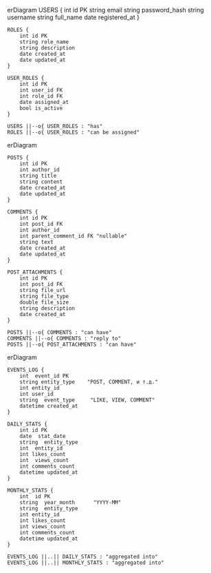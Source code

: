 erDiagram
    USERS {
        int id PK
        string email
        string password_hash
        string username
        string full_name
        date registered_at
    }

    ROLES {
        int id PK
        string role_name
        string description
        date created_at
        date updated_at
    }

    USER_ROLES {
        int id PK
        int user_id FK
        int role_id FK
        date assigned_at
        bool is_active
    }

    USERS ||--o{ USER_ROLES : "has"
    ROLES ||--o{ USER_ROLES : "can be assigned"



erDiagram

    POSTS {
        int id PK
        int author_id
        string title
        string content
        date created_at
        date updated_at
    }

    COMMENTS {
        int id PK
        int post_id FK
        int author_id
        int parent_comment_id FK "nullable"
        string text
        date created_at
        date updated_at
    }

    POST_ATTACHMENTS {
        int id PK
        int post_id FK
        string file_url
        string file_type
        double file_size
        string description
        date created_at
    }

    POSTS ||--o{ COMMENTS : "can have"
    COMMENTS ||--o{ COMMENTS : "reply to"
    POSTS ||--o{ POST_ATTACHMENTS : "can have"


erDiagram

    EVENTS_LOG {
        int  event_id PK
        string entity_type    "POST, COMMENT, и т.д."
        int entity_id
        int user_id
        string  event_type     "LIKE, VIEW, COMMENT"
        datetime created_at
    }

    DAILY_STATS {
        int id PK
        date  stat_date
        string  entity_type
        int  entity_id
        int likes_count
        int  views_count
        int comments_count
        datetime updated_at
    }

    MONTHLY_STATS {
        int  id PK
        string  year_month      "YYYY-MM"
        string  entity_type
        int entity_id
        int likes_count
        int views_count
        int comments_count
        datetime updated_at
    }

    EVENTS_LOG ||..|| DAILY_STATS : "aggregated into"
    EVENTS_LOG ||..|| MONTHLY_STATS : "aggregated into"